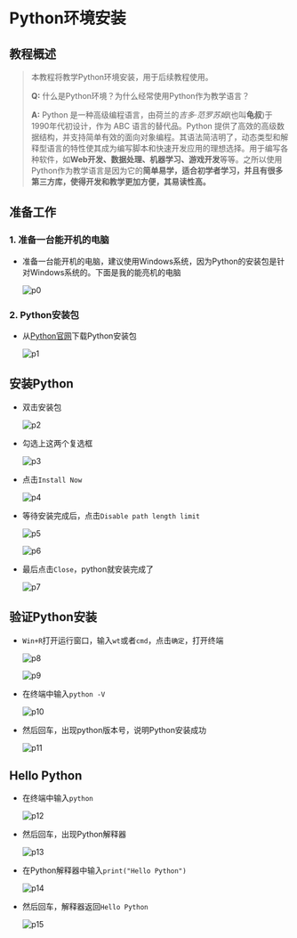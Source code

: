 # Python环境安装

## 教程概述

> 本教程将教学Python环境安装，用于后续教程使用。
>
> **Q:** 什么是Python环境？为什么经常使用Python作为教学语言？
>
> **A:** Python 是一种高级编程语言，由荷兰的*吉多·范罗苏姆*(也叫**龟叔**)于1990年代初设计，作为 ABC 语言的替代品。Python 提供了高效的高级数据结构，并支持简单有效的面向对象编程。其语法简洁明了，动态类型和解释型语言的特性使其成为编写脚本和快速开发应用的理想选择。用于编写各种软件，如**Web开发、数据处理、机器学习、游戏开发**等等。之所以使用Python作为教学语言是因为它的**简单易学，适合初学者学习，并且有很多第三方库，使得开发和教学更加方便，其易读性高。**

## 准备工作

### 1. 准备一台能开机的电脑

- 准备一台能开机的电脑，建议使用Windows系统，因为Python的安装包是针对Windows系统的。下面是我的能亮机的电脑

    ![p0](../../img/foundation/p002/p0.png)

### 2. Python安装包

- 从[Python官网](https://www.python.org/downloads/)下载Python安装包

    ![p1](../../img/foundation/p002/p1.png)

## 安装Python

- 双击安装包

    ![p2](../../img/foundation/p002/p2.png)

- 勾选上这两个复选框

    ![p3](../../img/foundation/p002/p3.png)

- 点击`Install Now`

    ![p4](../../img/foundation/p002/p4.png)

- 等待安装完成后，点击`Disable path length limit`

    ![p5](../../img/foundation/p002/p5.png)

    ![p6](../../img/foundation/p002/p6.png)

- 最后点击`Close`，python就安装完成了

    ![p7](../../img/foundation/p002/p7.png)

## 验证Python安装

- `Win+R`打开运行窗口，输入`wt`或者`cmd`，点击`确定`，打开终端

    ![p8](../../img/foundation/p002/p8.png)

    ![p9](../../img/foundation/p002/p9.png)

- 在终端中输入`python -V`

    ![p10](../../img/foundation/p002/p10.png)

- 然后回车，出现python版本号，说明Python安装成功

    ![p11](../../img/foundation/p002/p11.png)

## Hello Python

- 在终端中输入`python`

    ![p12](../../img/foundation/p002/p12.png)

- 然后回车，出现Python解释器

    ![p13](../../img/foundation/p002/p13.png)

- 在Python解释器中输入`print("Hello Python")`

    ![p14](../../img/foundation/p002/p14.png)

- 然后回车，解释器返回`Hello Python`

    ![p15](../../img/foundation/p002/p15.png)
